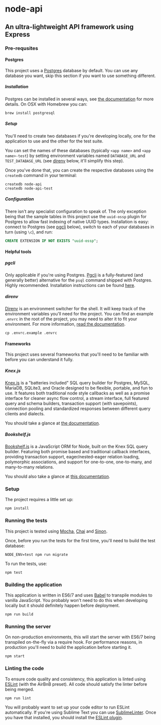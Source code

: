 # node-api
## An ultra-lightweight API framework using Express

### Pre-requsites

#### Postgres

This project uses a [Postgres](http://www.postgresql.org/) database by default. You can use any database you want, skip this section if you want to use something different.

##### Installation

Postgres can be installed in several ways, see [the documentation](http://www.postgresql.org/docs/9.3/static/installation.html) for more details. On OSX with Homebrew you can:

```
brew install postgresql
```

##### Setup

You'll need to create two databases if you're developing locally, one for the application to use and the other for the test suite.

You can set the names of these databases (typically `<app name>` and `<app name>-test`) by setting environment variables named `DATABASE_URL` and `TEST_DATABASE_URL` (see [direnv](#direnv) below, it'll simplify this step).

Once you've done that, you can create the respective databases using the `createdb` command in your terminal:

```
createdb node-api
createdb node-api-test
```

##### Configuration

There isn't any specialist configuration to speak of. The only exception being that the sample tables in this project use the `uuid-ossp` plugin for Postgres to allow fast indexing of native UUID types. Installation is easy: connect to Postgres (see [pgcli](#pgcli) below), switch to each of your databases in turn (using `\c`), and run:

```sql
CREATE EXTENSION IF NOT EXISTS "uuid-ossp";
```

#### Helpful tools

##### pgcli

Only applicable if you're using Postgres. [Pgcli](http://pgcli.com/) is a fully-featured (and generally better) alternative for the `psql` command shipped with Postgres. Highly recommended. Installation instructions can be found [here](http://pgcli.com/install).

##### direnv

[Direnv](http://direnv.net/) is an environment switcher for the shell. It will keep track of the environment variables you'll need for the project. You can find an example `.envrc` in the root of the project, you may need to alter it to fit your environment. For more information, [read the documentation](http://direnv.net/).

```
cp .envrc.example .envrc
```

#### Frameworks

This project uses several frameworks that you'll need to be familiar with before you can understand it fully.

##### Knex.js

[Knex.js](http://knexjs.org/) is a "batteries included" SQL query builder for Postgres, MySQL, MariaDB, SQLite3, and Oracle designed to be flexible, portable, and fun to use. It features both traditional node style callbacks as well as a promise interface for cleaner async flow control, a stream interface, full featured query and schema builders, transaction support (with savepoints), connection pooling and standardized responses between different query clients and dialects.

You should take a glance at [the documentation](http://knexjs.org/).

##### Bookshelf.js

[Bookshelf.js](http://bookshelfjs.org/) is a JavaScript ORM for Node, built on the Knex SQL query builder. Featuring both promise based and traditional callback interfaces, providing transaction support, eager/nested-eager relation loading, polymorphic associations, and support for one-to-one, one-to-many, and many-to-many relations.

You should also take a glance at [this documentation](http://bookshelfjs.org/).

### Setup

The project requires a little set up:

```
npm install
```

### Running the tests

This project is tested using [Mocha](https://mochajs.org/), [Chai](http://chaijs.com/) and [Sinon](http://sinonjs.org/).

Once, before you run the tests for the first time, you'll need to build the test database:

```
NODE_ENV=test npm run migrate
```

To run the tests, use:

```
npm test
```

### Building the application

This application is written in ES6/7 and uses [Babel](https://babeljs.io/) to transpile modules to vanilla JavaScript. You probably won't need to do this when developing locally but it should definitely happen before deployment.

```
npm run build
```

### Running the server

On non-production environments, this will start the server with ES6/7 being transpiled on-the-fly via a require hook. For performance reasons, in production you'll need to build the application before starting it.

```
npm start
```

### Linting the code

To ensure code quality and consistency, this application is linted using [ESLint](http://eslint.org/) (with the AirBnB preset). All code should satisfy the linter before being merged.

```
npm run lint
```

You will probably want to set up your code editor to run ESLint automatically. If you're using Sublime Text you can use [SublimeLinter](http://sublimelinter.readthedocs.org/en/latest/installation.html). Once you have that installed, you should install the [ESLint plugin](https://github.com/roadhump/SublimeLinter-contrib-eslint_d).
